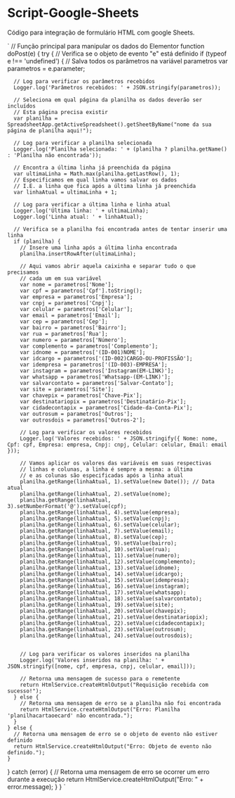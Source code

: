 # Script-Google-Sheets
Código para integração de formulário HTML com google Sheets.

`
// Função principal para manipular os dados do Elementor
function doPost(e) {
  try {
    // Verifica se o objeto de evento "e" está definido
    if (typeof e !== 'undefined') {
      // Salva todos os parâmetros na variável parametros
      var parametros = e.parameter;

      // Log para verificar os parâmetros recebidos
      Logger.log('Parâmetros recebidos: ' + JSON.stringify(parametros));

      // Seleciona em qual página da planilha os dados deverão ser incluídos
      // Esta página precisa existir
      var planilha = SpreadsheetApp.getActiveSpreadsheet().getSheetByName("nome da sua página de planilha aqui!");

      // Log para verificar a planilha selecionada
      Logger.log('Planilha selecionada: ' + (planilha ? planilha.getName() : 'Planilha não encontrada'));

      // Encontra a última linha já preenchida da página  
      var ultimaLinha = Math.max(planilha.getLastRow(), 1);
      // Especificamos em qual linha vamos salvar os dados
      // I.E. a linha que fica após a última linha já preenchida
      var linhaAtual = ultimaLinha + 1;

      // Log para verificar a última linha e linha atual
      Logger.log('Última linha: ' + ultimaLinha);
      Logger.log('Linha atual: ' + linhaAtual);

      // Verifica se a planilha foi encontrada antes de tentar inserir uma linha
      if (planilha) {
        // Insere uma linha após a última linha encontrada
        planilha.insertRowAfter(ultimaLinha);
        
        // Aqui vamos abrir aquela caixinha e separar tudo o que precisamos
        // cada um em sua variável
        var nome = parametros['Nome'];
        var cpf = parametros['Cpf'].toString();
        var empresa = parametros['Empresa'];
        var cnpj = parametros['Cnpj'];
        var celular = parametros['Celular'];
        var email = parametros['Email'];
        var cep = parametros['Cep'];
        var bairro = parametros['Bairro'];
        var rua = parametros['Rua'];
        var numero = parametros['Número'];
        var complemento = parametros['Complemento'];
        var idnome = parametros['(ID-001)NOME'];
        var idcargo = parametros['(ID-002)CARGO-OU-PROFISSÃO'];
        var idempresa = parametros['(ID-003)-EMPRESA'];
        var instagram = parametros['Instagram(EM-LINK)'];
        var whatsapp = parametros['Whatsapp-(EM-LINK)'];
        var salvarcontato = parametros['Salvar-Contato'];
        var site = parametros['Site'];
        var chavepix = parametros['Chave-Pix'];
        var destinatariopix = parametros['Destinatário-Pix'];
        var cidadecontapix = parametros['Cidade-da-Conta-Pix'];
        var outrosum = parametros['Outros'];
        var outrosdois = parametros['Outros-2'];

        // Log para verificar os valores recebidos
        Logger.log('Valores recebidos: ' + JSON.stringify({ Nome: nome, Cpf: cpf, Empresa: empresa, Cnpj: cnpj, Celular: celular, Email: email }));

        // Vamos aplicar os valores das variáveis em suas respectivas 
        // linhas e colunas, a linha é sempre a mesma: a última
        // e as colunas são especificadas após a linha atual
        planilha.getRange(linhaAtual, 1).setValue(new Date()); // Data atual
        planilha.getRange(linhaAtual, 2).setValue(nome);
        planilha.getRange(linhaAtual, 3).setNumberFormat('@').setValue(cpf);
        planilha.getRange(linhaAtual, 4).setValue(empresa);
        planilha.getRange(linhaAtual, 5).setValue(cnpj);
        planilha.getRange(linhaAtual, 6).setValue(celular);
        planilha.getRange(linhaAtual, 7).setValue(email);
        planilha.getRange(linhaAtual, 8).setValue(cep);
        planilha.getRange(linhaAtual, 9).setValue(bairro);
        planilha.getRange(linhaAtual, 10).setValue(rua);
        planilha.getRange(linhaAtual, 11).setValue(numero);
        planilha.getRange(linhaAtual, 12).setValue(complemento);
        planilha.getRange(linhaAtual, 13).setValue(idnome);
        planilha.getRange(linhaAtual, 14).setValue(idcargo);
        planilha.getRange(linhaAtual, 15).setValue(idempresa);
        planilha.getRange(linhaAtual, 16).setValue(instagram);
        planilha.getRange(linhaAtual, 17).setValue(whatsapp);
        planilha.getRange(linhaAtual, 18).setValue(salvarcontato);
        planilha.getRange(linhaAtual, 19).setValue(site);
        planilha.getRange(linhaAtual, 20).setValue(chavepix);
        planilha.getRange(linhaAtual, 21).setValue(destinatariopix);
        planilha.getRange(linhaAtual, 22).setValue(cidadecontapix);
        planilha.getRange(linhaAtual, 23).setValue(outrosum);
        planilha.getRange(linhaAtual, 24).setValue(outrosdois);
        

        // Log para verificar os valores inseridos na planilha
        Logger.log('Valores inseridos na planilha: ' + JSON.stringify([nome, cpf, empresa, cnpj, celular, email]));

        // Retorna uma mensagem de sucesso para o remetente
        return HtmlService.createHtmlOutput("Requisição recebida com sucesso!");
      } else {
        // Retorna uma mensagem de erro se a planilha não foi encontrada
        return HtmlService.createHtmlOutput("Erro: Planilha 'planilhacartaoecard' não encontrada.");
      }
    } else {
      // Retorna uma mensagem de erro se o objeto de evento não estiver definido
      return HtmlService.createHtmlOutput("Erro: Objeto de evento não definido.");
    }
  } catch (error) {
    // Retorna uma mensagem de erro se ocorrer um erro durante a execução
    return HtmlService.createHtmlOutput("Erro: " + error.message);
  }
}
`
